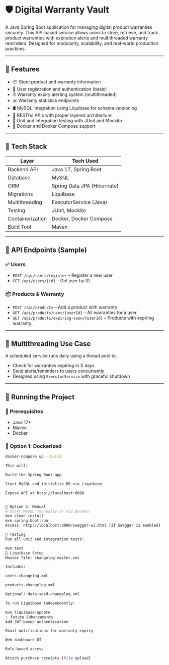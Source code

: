 # 🛡️ Digital Warranty Vault

A Java Spring Boot application for managing digital product warranties securely. This API-based service allows users to store, retrieve, and track product warranties with expiration alerts and multithreaded warranty reminders. Designed for modularity, scalability, and real-world production practices.

---

## 🧠 Features

- 📦 Store product and warranty information
- 👤 User registration and authentication (basic)
- ⏰ Warranty expiry alerting system (multithreaded)
- 📊 Warranty statistics endpoints
- 🛢️ MySQL integration using Liquibase for schema versioning
- 🚀 RESTful APIs with proper layered architecture
- 🧪 Unit and integration testing with JUnit and Mockito
- 🐳 Docker and Docker Compose support

---

## 🔧 Tech Stack

| Layer        | Tech Used                       |
|--------------|---------------------------------|
| Backend API  | Java 17, Spring Boot            |
| Database     | MySQL                           |
| ORM          | Spring Data JPA (Hibernate)     |
| Migrations   | Liquibase                       |
| Multithreading | ExecutorService (Java)       |
| Testing      | JUnit, Mockito                  |
| Containerization | Docker, Docker Compose     |
| Build Tool   | Maven                           |

---

## 🧪 API Endpoints (Sample)

### ✅ Users

- `POST /api/users/register` – Register a new user
- `GET /api/users/{id}` – Get user by ID

### 📦 Products & Warranty

- `POST /api/products` – Add a product with warranty
- `GET /api/products/user/{userId}` – All warranties for a user
- `GET /api/products/expiring-soon/{userId}` – Products with expiring warranty

---

## 🧠 Multithreading Use Case

A scheduled service runs daily using a thread pool to:
- Check for warranties expiring in X days
- Send alerts/reminders to users concurrently
- Designed using `ExecutorService` with graceful shutdown

---

## 🚀 Running the Project

### 📌 Prerequisites

- Java 17+
- Maven
- Docker

### 🐳 Option 1: Dockerized

```bash
docker-compose up --build

This will:

Build the Spring Boot app

Start MySQL and initialize DB via Liquibase

Expose API at http://localhost:8080


🔧 Option 2: Manual
# Start MySQL (manually or via Docker)
mvn clean install
mvn spring-boot:run
Access: http://localhost:8080/swagger-ui.html (if Swagger is enabled)

🧪 Testing
Run all unit and integration tests:

mvn test
📂 Liquibase Setup
Master file: changelog-master.xml

Includes:

users-changelog.xml

products-changelog.xml

Optional: data-seed-changelog.xml

To run Liquibase independently:

mvn liquibase:update
✨ Future Enhancements
Add JWT-based authentication

Email notifications for warranty expiry

Web dashboard UI

Role-based access

Attach purchase receipts (file upload)

